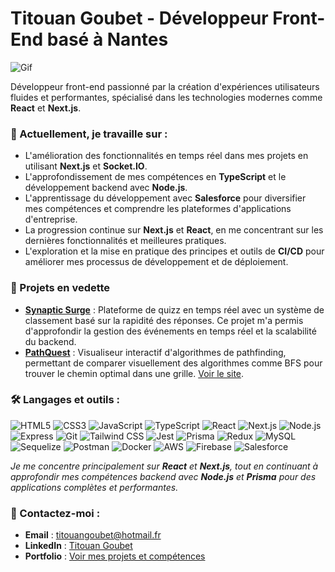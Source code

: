 # Titouan Goubet - Développeur Front-End basé à Nantes

![Gif](https://user-images.githubusercontent.com/74038190/213910845-af37a709-8995-40d6-be59-724526e3c3d7.gif)

Développeur front-end passionné par la création d'expériences utilisateurs fluides et performantes, spécialisé dans les technologies modernes comme **React** et **Next.js**.

### 🌱 Actuellement, je travaille sur :
- L'amélioration des fonctionnalités en temps réel dans mes projets en utilisant **Next.js** et **Socket.IO**.
- L'approfondissement de mes compétences en **TypeScript** et le développement backend avec **Node.js**.
- L'apprentissage du développement avec **Salesforce** pour diversifier mes compétences et comprendre les plateformes d'applications d'entreprise.
- La progression continue sur **Next.js** et **React**, en me concentrant sur les dernières fonctionnalités et meilleures pratiques.
- L'exploration et la mise en pratique des principes et outils de **CI/CD** pour améliorer mes processus de développement et de déploiement.

### 🌟 Projets en vedette

- [**Synaptic Surge**](https://github.com/Titouan-Goubet/SynapticSurge) : Plateforme de quizz en temps réel avec un système de classement basé sur la rapidité des réponses. Ce projet m'a permis d'approfondir la gestion des événements en temps réel et la scalabilité du backend.
- [**PathQuest**](https://github.com/Titouan-Goubet/PathQuest) : Visualiseur interactif d'algorithmes de pathfinding, permettant de comparer visuellement des algorithmes comme BFS pour trouver le chemin optimal dans une grille. [Voir le site](https://path-quest.vercel.app/).
 
### 🛠️ Langages et outils :
![HTML5](https://img.shields.io/badge/HTML5-E34F26?style=for-the-badge&logo=html5&logoColor=white)
![CSS3](https://img.shields.io/badge/CSS3-1572B6?style=for-the-badge&logo=css3&logoColor=white)
![JavaScript](https://img.shields.io/badge/JavaScript-F7DF1E?style=for-the-badge&logo=javascript&logoColor=black)
![TypeScript](https://img.shields.io/badge/TypeScript-007ACC?style=for-the-badge&logo=typescript&logoColor=white)
![React](https://img.shields.io/badge/React-20232A?style=for-the-badge&logo=react&logoColor=61DAFB)
![Next.js](https://img.shields.io/badge/Next.js-000000?style=for-the-badge&logo=nextdotjs&logoColor=white)
![Node.js](https://img.shields.io/badge/Node.js-339933?style=for-the-badge&logo=nodedotjs&logoColor=white)
![Express](https://img.shields.io/badge/Express-000000?style=for-the-badge&logo=express&logoColor=white)
![Git](https://img.shields.io/badge/Git-F05032?style=for-the-badge&logo=git&logoColor=white)
![Tailwind CSS](https://img.shields.io/badge/TailwindCSS-38B2AC?style=for-the-badge&logo=tailwind-css&logoColor=white)
![Jest](https://img.shields.io/badge/Jest-C21325?style=for-the-badge&logo=jest&logoColor=white)
![Prisma](https://img.shields.io/badge/Prisma-2D3748?style=for-the-badge&logo=prisma&logoColor=white)
![Redux](https://img.shields.io/badge/Redux-764ABC?style=for-the-badge&logo=redux&logoColor=white)
![MySQL](https://img.shields.io/badge/MySQL-4479A1?style=for-the-badge&logo=mysql&logoColor=white)
![Sequelize](https://img.shields.io/badge/Sequelize-52B0E7?style=for-the-badge&logo=sequelize&logoColor=white)
![Postman](https://img.shields.io/badge/Postman-FF6C37?style=for-the-badge&logo=postman&logoColor=white)
![Docker](https://img.shields.io/badge/Docker-2496ED?style=for-the-badge&logo=docker&logoColor=white)
![AWS](https://img.shields.io/badge/AWS-232F3E?style=for-the-badge&logo=amazon-aws&logoColor=white)
![Firebase](https://img.shields.io/badge/Firebase-FFCA28?style=for-the-badge&logo=firebase&logoColor=black)
![Salesforce](https://img.shields.io/badge/Salesforce-00A1E0?style=for-the-badge&logo=salesforce&logoColor=white)

*Je me concentre principalement sur **React** et **Next.js**, tout en continuant à approfondir mes compétences backend avec **Node.js** et **Prisma** pour des applications complètes et performantes.*

### 📣 Contactez-moi :
- **Email** : titouangoubet@hotmail.fr
- **LinkedIn** : [Titouan Goubet](https://www.linkedin.com/in/titouan-goubet-a1a3772a0/)
- **Portfolio** : [Voir mes projets et compétences](https://titouan-goubet.vercel.app/)
